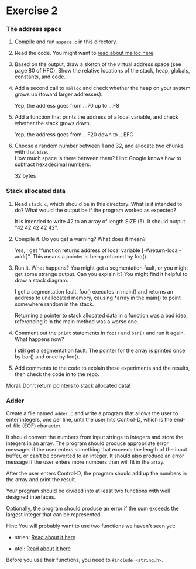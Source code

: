 # Exercise 2

### The address space

1. Compile and run `aspace.c` in this directory.

2. Read the code.  You might want to [read about malloc here](https://www.tutorialspoint.com/c_standard_library/c_function_malloc.htm).

3. Based on the output, draw a sketch of the virtual address space (see page 80 of HFC).  Show the relative locations of the stack, heap, globals, constants, and code.

4. Add a second call to `malloc` and check whether the heap on your system grows up (toward larger addresses).  

    Yep, the address goes from ...70 up to ...F8

5. Add a function that prints the address of a local variable, and check whether the stack grows down.  

    Yep, the address goes from ...F20 down to ...EFC

6. Choose a random number between 1 and 32, and allocate two chunks with that size.  
How much space is there between them?  Hint: Google knows how to subtract hexadecimal numbers.

    32 bytes

### Stack allocated data

1.  Read `stack.c`, which should be in this directory.  What is it
intended to do?  What would the output be if the program worked as
expected?

    It is intended to write 42 to an array of length SIZE (5). It 
    should output "42 42 42 42 42".

2.  Compile it.  Do you get a warning?  What does it mean?

    Yes, I get "function returns address of local variable [-Wreturn-local-addr]".
    This means a pointer is being returned by foo().

3.  Run it.  What happens?  You might get a segmentation fault, or you might get
some strange output.  Can you explain it?  You might find it
helpful to draw a stack diagram.

    I get a segmentation fault. foo() executes in main() and returns an address to 
    unallocated memory, causing *array in the main() to point somewhere random in 
    the stack. 

    Returning a pointer to stack allocated data in a function was a bad idea, 
    referencing it in the main method was a worse one.

4.  Comment out the `print` statements in `foo()` and `bar()` and run
it again.  What happens now?

    I still get a segmentation fault. The pointer for the array is printed
    once by bar() and once by foo().

5.  Add comments to the code to explain these experiments and the results,
then check the code in to the repo.

Moral: Don't return pointers to stack allocated data!


### Adder

Create a file named `adder.c` and write a program that allows the user to enter integers, one per line, until the user hits Control-D, which is the end-of-file (EOF) character.

It should convert the numbers from input strings to integers and store the integers in an array.  The program should produce appropriate error messages if the user enters something that exceeds the length of the input buffer, or can't be converted to an integer.  It should also produce an error message if the user enters more numbers than will fit in the array.

After the user enters Control-D, the program should add up the numbers in the array and print the result.  

Your program should be divided into at least two functions with well designed interfaces.

Optionally, the program should produce an error if the sum exceeds the largest integer that can be represented.

Hint: You will probably want to use two functions we haven't seen yet:

* strlen: [Read about it here](https://www.tutorialspoint.com/c_standard_library/c_function_strlen.htm)

* atoi: [Read about it here](https://www.tutorialspoint.com/c_standard_library/c_function_atoi.htm)

Before you use their functions, you need to `#include <string.h>`.
